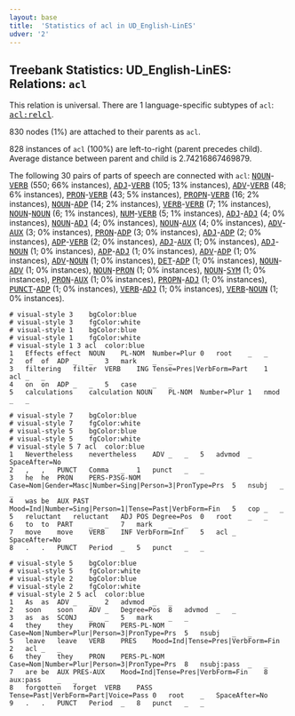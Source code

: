 ```yaml
---
layout: base
title:  'Statistics of acl in UD_English-LinES'
udver: '2'
---
```


## Treebank Statistics: UD_English-LinES: Relations: `acl`

This relation is universal.
There are 1 language-specific subtypes of `acl`: <tt><a href="en_lines-dep-acl-relcl.html">acl:relcl</a></tt>.

830 nodes (1%) are attached to their parents as `acl`.

828 instances of `acl` (100%) are left-to-right (parent precedes child).
Average distance between parent and child is 2.74216867469879.

The following 30 pairs of parts of speech are connected with `acl`: <tt><a href="en_lines-pos-NOUN.html">NOUN</a></tt>-<tt><a href="en_lines-pos-VERB.html">VERB</a></tt> (550; 66% instances), <tt><a href="en_lines-pos-ADJ.html">ADJ</a></tt>-<tt><a href="en_lines-pos-VERB.html">VERB</a></tt> (105; 13% instances), <tt><a href="en_lines-pos-ADV.html">ADV</a></tt>-<tt><a href="en_lines-pos-VERB.html">VERB</a></tt> (48; 6% instances), <tt><a href="en_lines-pos-PRON.html">PRON</a></tt>-<tt><a href="en_lines-pos-VERB.html">VERB</a></tt> (43; 5% instances), <tt><a href="en_lines-pos-PROPN.html">PROPN</a></tt>-<tt><a href="en_lines-pos-VERB.html">VERB</a></tt> (16; 2% instances), <tt><a href="en_lines-pos-NOUN.html">NOUN</a></tt>-<tt><a href="en_lines-pos-ADP.html">ADP</a></tt> (14; 2% instances), <tt><a href="en_lines-pos-VERB.html">VERB</a></tt>-<tt><a href="en_lines-pos-VERB.html">VERB</a></tt> (7; 1% instances), <tt><a href="en_lines-pos-NOUN.html">NOUN</a></tt>-<tt><a href="en_lines-pos-NOUN.html">NOUN</a></tt> (6; 1% instances), <tt><a href="en_lines-pos-NUM.html">NUM</a></tt>-<tt><a href="en_lines-pos-VERB.html">VERB</a></tt> (5; 1% instances), <tt><a href="en_lines-pos-ADJ.html">ADJ</a></tt>-<tt><a href="en_lines-pos-ADJ.html">ADJ</a></tt> (4; 0% instances), <tt><a href="en_lines-pos-NOUN.html">NOUN</a></tt>-<tt><a href="en_lines-pos-ADJ.html">ADJ</a></tt> (4; 0% instances), <tt><a href="en_lines-pos-NOUN.html">NOUN</a></tt>-<tt><a href="en_lines-pos-AUX.html">AUX</a></tt> (4; 0% instances), <tt><a href="en_lines-pos-ADV.html">ADV</a></tt>-<tt><a href="en_lines-pos-AUX.html">AUX</a></tt> (3; 0% instances), <tt><a href="en_lines-pos-PRON.html">PRON</a></tt>-<tt><a href="en_lines-pos-ADP.html">ADP</a></tt> (3; 0% instances), <tt><a href="en_lines-pos-ADJ.html">ADJ</a></tt>-<tt><a href="en_lines-pos-ADP.html">ADP</a></tt> (2; 0% instances), <tt><a href="en_lines-pos-ADP.html">ADP</a></tt>-<tt><a href="en_lines-pos-VERB.html">VERB</a></tt> (2; 0% instances), <tt><a href="en_lines-pos-ADJ.html">ADJ</a></tt>-<tt><a href="en_lines-pos-AUX.html">AUX</a></tt> (1; 0% instances), <tt><a href="en_lines-pos-ADJ.html">ADJ</a></tt>-<tt><a href="en_lines-pos-NOUN.html">NOUN</a></tt> (1; 0% instances), <tt><a href="en_lines-pos-ADP.html">ADP</a></tt>-<tt><a href="en_lines-pos-ADJ.html">ADJ</a></tt> (1; 0% instances), <tt><a href="en_lines-pos-ADV.html">ADV</a></tt>-<tt><a href="en_lines-pos-ADP.html">ADP</a></tt> (1; 0% instances), <tt><a href="en_lines-pos-ADV.html">ADV</a></tt>-<tt><a href="en_lines-pos-NOUN.html">NOUN</a></tt> (1; 0% instances), <tt><a href="en_lines-pos-DET.html">DET</a></tt>-<tt><a href="en_lines-pos-ADP.html">ADP</a></tt> (1; 0% instances), <tt><a href="en_lines-pos-NOUN.html">NOUN</a></tt>-<tt><a href="en_lines-pos-ADV.html">ADV</a></tt> (1; 0% instances), <tt><a href="en_lines-pos-NOUN.html">NOUN</a></tt>-<tt><a href="en_lines-pos-PRON.html">PRON</a></tt> (1; 0% instances), <tt><a href="en_lines-pos-NOUN.html">NOUN</a></tt>-<tt><a href="en_lines-pos-SYM.html">SYM</a></tt> (1; 0% instances), <tt><a href="en_lines-pos-PRON.html">PRON</a></tt>-<tt><a href="en_lines-pos-AUX.html">AUX</a></tt> (1; 0% instances), <tt><a href="en_lines-pos-PROPN.html">PROPN</a></tt>-<tt><a href="en_lines-pos-ADJ.html">ADJ</a></tt> (1; 0% instances), <tt><a href="en_lines-pos-PUNCT.html">PUNCT</a></tt>-<tt><a href="en_lines-pos-ADP.html">ADP</a></tt> (1; 0% instances), <tt><a href="en_lines-pos-VERB.html">VERB</a></tt>-<tt><a href="en_lines-pos-ADJ.html">ADJ</a></tt> (1; 0% instances), <tt><a href="en_lines-pos-VERB.html">VERB</a></tt>-<tt><a href="en_lines-pos-NOUN.html">NOUN</a></tt> (1; 0% instances).


~~~ conllu
# visual-style 3	bgColor:blue
# visual-style 3	fgColor:white
# visual-style 1	bgColor:blue
# visual-style 1	fgColor:white
# visual-style 1 3 acl	color:blue
1	Effects	effect	NOUN	PL-NOM	Number=Plur	0	root	_	_
2	of	of	ADP	_	_	3	mark	_	_
3	filtering	filter	VERB	ING	Tense=Pres|VerbForm=Part	1	acl	_	_
4	on	on	ADP	_	_	5	case	_	_
5	calculations	calculation	NOUN	PL-NOM	Number=Plur	1	nmod	_	_

~~~


~~~ conllu
# visual-style 7	bgColor:blue
# visual-style 7	fgColor:white
# visual-style 5	bgColor:blue
# visual-style 5	fgColor:white
# visual-style 5 7 acl	color:blue
1	Nevertheless	nevertheless	ADV	_	_	5	advmod	_	SpaceAfter=No
2	,	,	PUNCT	Comma	_	1	punct	_	_
3	he	he	PRON	PERS-P3SG-NOM	Case=Nom|Gender=Masc|Number=Sing|Person=3|PronType=Prs	5	nsubj	_	_
4	was	be	AUX	PAST	Mood=Ind|Number=Sing|Person=1|Tense=Past|VerbForm=Fin	5	cop	_	_
5	reluctant	reluctant	ADJ	POS	Degree=Pos	0	root	_	_
6	to	to	PART	_	_	7	mark	_	_
7	move	move	VERB	INF	VerbForm=Inf	5	acl	_	SpaceAfter=No
8	.	.	PUNCT	Period	_	5	punct	_	_

~~~


~~~ conllu
# visual-style 5	bgColor:blue
# visual-style 5	fgColor:white
# visual-style 2	bgColor:blue
# visual-style 2	fgColor:white
# visual-style 2 5 acl	color:blue
1	As	as	ADV	_	_	2	advmod	_	_
2	soon	soon	ADV	_	Degree=Pos	8	advmod	_	_
3	as	as	SCONJ	_	_	5	mark	_	_
4	they	they	PRON	PERS-PL-NOM	Case=Nom|Number=Plur|Person=3|PronType=Prs	5	nsubj	_	_
5	leave	leave	VERB	PRES	Mood=Ind|Tense=Pres|VerbForm=Fin	2	acl	_	_
6	they	they	PRON	PERS-PL-NOM	Case=Nom|Number=Plur|Person=3|PronType=Prs	8	nsubj:pass	_	_
7	are	be	AUX	PRES-AUX	Mood=Ind|Tense=Pres|VerbForm=Fin	8	aux:pass	_	_
8	forgotten	forget	VERB	PASS	Tense=Past|VerbForm=Part|Voice=Pass	0	root	_	SpaceAfter=No
9	.	.	PUNCT	Period	_	8	punct	_	_

~~~


